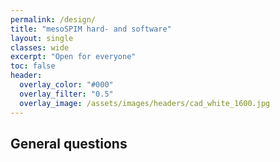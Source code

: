 ```yaml
---
permalink: /design/
title: "mesoSPIM hard- and software"
layout: single
classes: wide
excerpt: "Open for everyone"
toc: false
header:
  overlay_color: "#000"
  overlay_filter: "0.5"
  overlay_image: /assets/images/headers/cad_white_1600.jpg
---
```


## General questions
